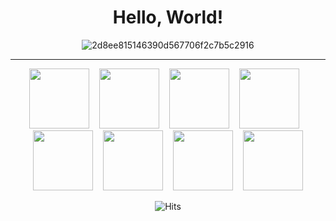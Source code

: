 <div align=center>
  
  # Hello, World!
  
  ![2d8ee815146390d567706f2c7b5c2916](https://user-images.githubusercontent.com/28856527/88185819-5b18a780-cc6f-11ea-9e78-a4a9af278960.gif)

---
<img src="https://user-images.githubusercontent.com/28856527/88187293-4ccb8b00-cc71-11ea-865e-d37dde1aa335.png" width=96> &nbsp;&nbsp; <img src="https://user-images.githubusercontent.com/28856527/88187263-476e4080-cc71-11ea-8662-e3b99dec4ca3.png" width=96> &nbsp;&nbsp; <img src="https://user-images.githubusercontent.com/28856527/88187288-4c32f480-cc71-11ea-8124-83d0ba7e74c8.png" width=96> &nbsp;&nbsp; <img src="https://user-images.githubusercontent.com/28856527/88187252-43dab980-cc71-11ea-825f-a8215c840012.png" width=96> &nbsp;&nbsp; <img src="https://user-images.githubusercontent.com/28856527/88187261-46d5aa00-cc71-11ea-96f2-f8c241366b18.png" width=96> &nbsp;&nbsp; <img src="https://user-images.githubusercontent.com/28856527/88187259-463d1380-cc71-11ea-8acb-3bdf2ad2db01.png" width=96> &nbsp;&nbsp; <img src="https://user-images.githubusercontent.com/28856527/88187282-4a693100-cc71-11ea-8f7d-c458fcbf98b3.png" width=96> &nbsp;&nbsp; <img src="https://user-images.githubusercontent.com/28856527/88187276-49380400-cc71-11ea-8c77-d60304978bba.png" width=96>

![Hits](https://hits.seeyoufarm.com/api/count/incr/badge.svg?url=https%3A%2F%2Fgithub.com%2Fcr3ux53c)

</div>
